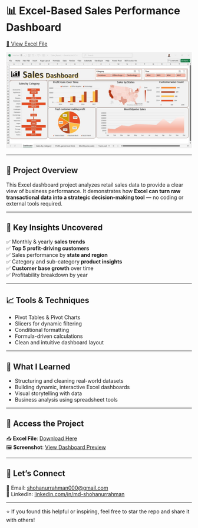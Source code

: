 # 📊 Excel-Based Sales Performance Dashboard

[🔗 View Excel File](https://github.com/Shohanur97/Portfolio/blob/main/sales_analysis/%F0%9D%97%98%F0%9D%98%85%F0%9D%97%B0%F0%9D%97%B2%F0%9D%97%B9-%F0%9D%97%95%F0%9D%97%AE%F0%9D%98%80%F0%9D%97%B2%F0%9D%97%B1%20%F0%9D%97%A6%F0%9D%97%AE%F0%9D%97%B9%F0%9D%97%B2%F0%9D%98%80%20%F0%9D%97%A3%F0%9D%97%B2%F0%9D%97%BF%F0%9D%97%B3%F0%9D%97%BC%F0%9D%97%BF%F0%9D%97%BA%F0%9D%97%AE%F0%9D%97%BB%F0%9D%97%B0%F0%9D%97%B2/Sales_Report.xlsx)

![Dashboard Preview](https://github.com/Shohanur97/Portfolio/blob/main/sales_analysis/%F0%9D%97%98%F0%9D%98%85%F0%9D%97%B0%F0%9D%97%B2%F0%9D%97%B9-%F0%9D%97%95%F0%9D%97%AE%F0%9D%98%80%F0%9D%97%B2%F0%9D%97%B1%20%F0%9D%97%A6%F0%9D%97%AE%F0%9D%97%B9%F0%9D%97%B2%F0%9D%98%80%20%F0%9D%97%A3%F0%9D%97%B2%F0%9D%97%BF%F0%9D%97%B3%F0%9D%97%BC%F0%9D%97%BF%F0%9D%97%BA%F0%9D%97%AE%F0%9D%97%BB%F0%9D%97%B0%F0%9D%97%B2/Excel-Based%20Sales%20Performance%20Dashboard.jpg)

---

## 📌 Project Overview

This Excel dashboard project analyzes retail sales data to provide a clear view of business performance. It demonstrates how **Excel can turn raw transactional data into a strategic decision-making tool** — no coding or external tools required.

---

## 🚀 Key Insights Uncovered

✅ Monthly & yearly **sales trends**  
✅ **Top 5 profit-driving customers**  
✅ Sales performance by **state and region**  
✅ Category and sub-category **product insights**  
✅ **Customer base growth** over time  
✅ Profitability breakdown by year

---

## 📈 Tools & Techniques

- Pivot Tables & Pivot Charts  
- Slicers for dynamic filtering  
- Conditional formatting  
- Formula-driven calculations  
- Clean and intuitive dashboard layout

---

## 🎯 What I Learned

- Structuring and cleaning real-world datasets  
- Building dynamic, interactive Excel dashboards  
- Visual storytelling with data  
- Business analysis using spreadsheet tools

---

## 📂 Access the Project

📥 **Excel File**: [Download Here](https://github.com/Shohanur97/Portfolio/blob/main/sales_analysis/%F0%9D%97%98%F0%9D%98%85%F0%9D%97%B0%F0%9D%97%B2%F0%9D%97%B9-%F0%9D%97%95%F0%9D%97%AE%F0%9D%98%80%F0%9D%97%B2%F0%9D%97%B1%20%F0%9D%97%A6%F0%9D%97%AE%F0%9D%97%B9%F0%9D%97%B2%F0%9D%98%80%20%F0%9D%97%A3%F0%9D%97%B2%F0%9D%97%BF%F0%9D%97%B3%F0%9D%97%BC%F0%9D%97%BF%F0%9D%97%BA%F0%9D%97%AE%F0%9D%97%BB%F0%9D%97%B0%F0%9D%97%B2/Sales_Report.xlsx)  
🖼 **Screenshot**: [View Dashboard Preview](https://github.com/Shohanur97/Portfolio/blob/main/sales_analysis/%F0%9D%97%98%F0%9D%98%85%F0%9D%97%B0%F0%9D%97%B2%F0%9D%97%B9-%F0%9D%97%95%F0%9D%97%AE%F0%9D%98%80%F0%9D%97%B2%F0%9D%97%B1%20%F0%9D%97%A6%F0%9D%97%AE%F0%9D%97%B9%F0%9D%97%B2%F0%9D%98%80%20%F0%9D%97%A3%F0%9D%97%B2%F0%9D%97%BF%F0%9D%97%B3%F0%9D%97%BC%F0%9D%97%BF%F0%9D%97%BA%F0%9D%97%AE%F0%9D%97%BB%F0%9D%97%B0%F0%9D%97%B2/Excel-Based%20Sales%20Performance%20Dashboard.jpg)

---

## 🙌 Let’s Connect

📧 Email: shohanurrahman000@gmail.com  
🔗 LinkedIn: [linkedin.com/in/md-shohanurrahman](https://www.linkedin.com/in/md-shohanurrahman)

---

⭐ If you found this helpful or inspiring, feel free to star the repo and share it with others!

